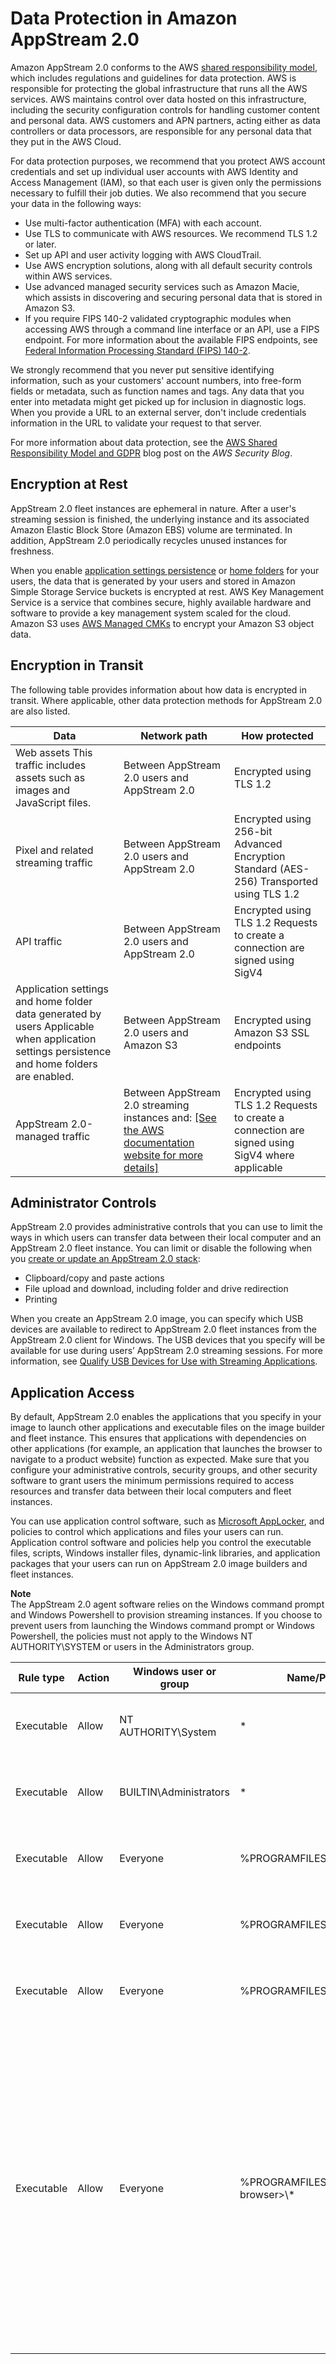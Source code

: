 # Data Protection in Amazon AppStream 2\.0<a name="data-protection"></a>

Amazon AppStream 2\.0 conforms to the AWS [shared responsibility model](http://aws.amazon.com/compliance/shared-responsibility-model/), which includes regulations and guidelines for data protection\. AWS is responsible for protecting the global infrastructure that runs all the AWS services\. AWS maintains control over data hosted on this infrastructure, including the security configuration controls for handling customer content and personal data\. AWS customers and APN partners, acting either as data controllers or data processors, are responsible for any personal data that they put in the AWS Cloud\. 

For data protection purposes, we recommend that you protect AWS account credentials and set up individual user accounts with AWS Identity and Access Management \(IAM\), so that each user is given only the permissions necessary to fulfill their job duties\. We also recommend that you secure your data in the following ways:
+ Use multi\-factor authentication \(MFA\) with each account\.
+ Use TLS to communicate with AWS resources\. We recommend TLS 1\.2 or later\.
+ Set up API and user activity logging with AWS CloudTrail\.
+ Use AWS encryption solutions, along with all default security controls within AWS services\.
+ Use advanced managed security services such as Amazon Macie, which assists in discovering and securing personal data that is stored in Amazon S3\.
+ If you require FIPS 140\-2 validated cryptographic modules when accessing AWS through a command line interface or an API, use a FIPS endpoint\. For more information about the available FIPS endpoints, see [Federal Information Processing Standard \(FIPS\) 140\-2](http://aws.amazon.com/compliance/fips/)\.

We strongly recommend that you never put sensitive identifying information, such as your customers' account numbers, into free\-form fields or metadata, such as function names and tags\. Any data that you enter into metadata might get picked up for inclusion in diagnostic logs\. When you provide a URL to an external server, don't include credentials information in the URL to validate your request to that server\.

For more information about data protection, see the [AWS Shared Responsibility Model and GDPR](http://aws.amazon.com/blogs/security/the-aws-shared-responsibility-model-and-gdpr/) blog post on the *AWS Security Blog*\.

## Encryption at Rest<a name="encryption-rest"></a>

AppStream 2\.0 fleet instances are ephemeral in nature\. After a user's streaming session is finished, the underlying instance and its associated Amazon Elastic Block Store \(Amazon EBS\) volume are terminated\. In addition, AppStream 2\.0 periodically recycles unused instances for freshness\.

When you enable [application settings persistence](how-it-works-app-settings-persistence.md) or [home folders](home-folders.md#home-folders-admin) for your users, the data that is generated by your users and stored in Amazon Simple Storage Service buckets is encrypted at rest\. AWS Key Management Service is a service that combines secure, highly available hardware and software to provide a key management system scaled for the cloud\. Amazon S3 uses [AWS Managed CMKs](https://docs.aws.amazon.com/kms/latest/developerguide/concepts.html#aws-managed-cmk) to encrypt your Amazon S3 object data\.

## Encryption in Transit<a name="encryption-transit"></a>

The following table provides information about how data is encrypted in transit\. Where applicable, other data protection methods for AppStream 2\.0 are also listed\.


| Data | Network path | How protected | 
| --- | --- | --- | 
|  Web assets This traffic includes assets such as images and JavaScript files\.  |  Between AppStream 2\.0 users and AppStream 2\.0  | Encrypted using TLS 1\.2 | 
| Pixel and related streaming traffic | Between AppStream 2\.0 users and AppStream 2\.0 |  Encrypted using 256\-bit Advanced Encryption Standard \(AES\-256\) Transported using TLS 1\.2  | 
| API traffic | Between AppStream 2\.0 users and AppStream 2\.0 |  Encrypted using TLS 1\.2 Requests to create a connection are signed using SigV4  | 
| Application settings and home folder data generated by users Applicable when application settings persistence and home folders are enabled\.  | Between AppStream 2\.0 users and Amazon S3 | Encrypted using Amazon S3 SSL endpoints | 
| AppStream 2\.0\-managed traffic |  Between AppStream 2\.0 streaming instances and: [\[See the AWS documentation website for more details\]](http://docs.aws.amazon.com/appstream2/latest/developerguide/data-protection.html)  | Encrypted using TLS 1\.2 Requests to create a connection are signed using SigV4 where applicable | 

## Administrator Controls<a name="administrator-controls"></a>

AppStream 2\.0 provides administrative controls that you can use to limit the ways in which users can transfer data between their local computer and an AppStream 2\.0 fleet instance\. You can limit or disable the following when you [create or update an AppStream 2\.0 stack](set-up-stacks-fleets.md#set-up-stacks-fleets-install):
+ Clipboard/copy and paste actions
+ File upload and download, including folder and drive redirection
+ Printing

When you create an AppStream 2\.0 image, you can specify which USB devices are available to redirect to AppStream 2\.0 fleet instances from the AppStream 2\.0 client for Windows\. The USB devices that you specify will be available for use during users’ AppStream 2\.0 streaming sessions\. For more information, see [Qualify USB Devices for Use with Streaming Applications](qualify-usb-devices.md)\.

## Application Access<a name="application-access"></a>

By default, AppStream 2\.0 enables the applications that you specify in your image to launch other applications and executable files on the image builder and fleet instance\. This ensures that applications with dependencies on other applications \(for example, an application that launches the browser to navigate to a product website\) function as expected\. Make sure that you configure your administrative controls, security groups, and other security software to grant users the minimum permissions required to access resources and transfer data between their local computers and fleet instances\.

You can use application control software, such as [Microsoft AppLocker](https://docs.microsoft.com/en-us/windows/security/threat-protection/windows-defender-application-control/applocker/applocker-overview), and policies to control which applications and files your users can run\. Application control software and policies help you control the executable files, scripts, Windows installer files, dynamic\-link libraries, and application packages that your users can run on AppStream 2\.0 image builders and fleet instances\.

**Note**  
The AppStream 2\.0 agent software relies on the Windows command prompt and Windows Powershell to provision streaming instances\. If you choose to prevent users from launching the Windows command prompt or Windows Powershell, the policies must not apply to the Windows NT AUTHORITY\\SYSTEM or users in the Administrators group\.


| Rule type | Action | Windows user or group | Name/Path | Condition | Description | 
| --- | --- | --- | --- | --- | --- | 
| Executable | Allow | NT AUTHORITY\\System | \* | Path | Required for the AppStream 2\.0 agent software | 
| Executable | Allow | BUILTIN\\Administrators | \* | Path | Required for the AppStream 2\.0 agent software | 
| Executable | Allow | Everyone | %PROGRAMFILES%\\nodejs\\\* | Path | Required for the AppStream 2\.0 agent software | 
| Executable | Allow | Everyone | %PROGRAMFILES%\\NICE\\\* | Path | Required for the AppStream 2\.0 agent software | 
| Executable | Allow | Everyone | %PROGRAMFILES%\\Amazon\\\* | Path | Required for the AppStream 2\.0 agent software | 
| Executable | Allow | Everyone | %PROGRAMFILES%\\<default\-browser>\\\* | Path | Required for the AppStream 2\.0 agent software when persistent storage solutions, such as Google Drive or Microsoft OneDrive for Business, are used\. This exception is not required when AppStream 2\.0 home folders are used\. | 